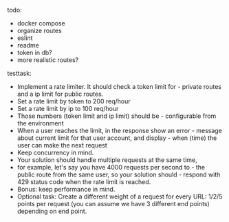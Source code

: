 todo:
 - docker compose
 - organize routes
 - eslint
 - readme
 - token in db?
 - more realistic routes?
 
testtask:
- Implement a rate limiter. It should check a token limit for - private routes and a ip limit for public routes.
- Set a rate limit by token to 200 req/hour
- Set a rate limit by ip to 100 req/hour 
- Those numbers (token limit and ip limit) should be - configurable from the environment
- When a user reaches the limit, in the response show an error - message about current limit for that user account, and display - when (time) the user can make the next request
- Keep concurrency in mind.
- Your solution should handle multiple requests at the same time,
- for example, let's say you have 4000 requests per second to - the public route from the same user, so your solution should - respond with 429 status code when the rate limit is reached.
- Bonus: keep performance in mind.
- Optional task: Create a different weight of a request for every URL: 1/2/5 points per request (you can assume we have 3 different end points) depending on end point.



